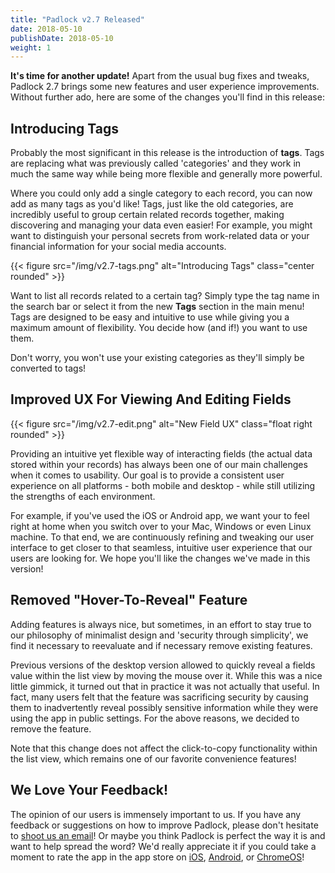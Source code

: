 ```yaml
---
title: "Padlock v2.7 Released"
date: 2018-05-10
publishDate: 2018-05-10
weight: 1
---
```


**It's time for another update!** Apart from the usual bug fixes and tweaks,
Padlock 2.7 brings some new features and user experience improvements.
Without further ado, here are some of the changes you'll find in this release:

## Introducing Tags

Probably the most significant in this release is the introduction of **tags**.
Tags are replacing what was previously called 'categories' and they work in
much the same way while being more flexible and generally more powerful.

Where you could only add a single category to each record, you can now add as
many tags as you'd like! Tags, just like the old categories, are incredibly
useful to group certain related records together, making discovering and
managing your data even easier! For example, you might want to distinguish your
personal secrets from work-related data or your financial information for your
social media accounts.

{{< figure src="/img/v2.7-tags.png" alt="Introducing Tags" class="center rounded" >}}

Want to list all records related to a certain tag? Simply type the tag name in
the search bar or select it from the new **Tags** section in the main menu!
Tags are designed to be easy and intuitive to use while giving you a
maximum amount of flexibility. You decide how (and if!) you want to use them.

Don't worry, you won't use your existing categories as they'll simply be
converted to tags!

## Improved UX For Viewing And Editing Fields

{{< figure src="/img/v2.7-edit.png" alt="New Field UX" class="float right rounded" >}}

Providing an intuitive yet flexible way of interacting fields (the actual data
stored within your records) has always been one of our main challenges when it
comes to usability. Our goal is to provide a consistent user experience on all
platforms - both mobile and desktop - while still utilizing the strengths of
each environment.

For example, if you've used the iOS or Android app, we want your to feel
right at home when you switch over to your Mac, Windows or even Linux machine.
To that end, we are continuously refining and tweaking our user interface to
get closer to that seamless, intuitive user experience that our users are
looking for. We hope you'll like the changes we've made in this version!

## Removed "Hover-To-Reveal" Feature

Adding features is always nice, but sometimes, in an effort to stay true to our
philosophy of minimalist design and 'security through simplicity', we find it
necessary to reevaluate and if necessary remove existing features.

Previous versions of the desktop version allowed to quickly reveal a fields
value within the list view by moving the mouse over it.  While this was a nice
little gimmick, it turned out that in practice it was not actually that useful.
In fact, many users felt that the feature was sacrificing security by causing
them to inadvertently reveal possibly sensitive information while they were
using the app in public settings. For the above reasons, we decided to remove
the feature.

Note that this change does not affect the click-to-copy functionality within
the list view, which remains one of our favorite convenience features!

## We Love Your Feedback!

The opinion of our users is immensely important to us. If you have any feedback
or suggestions on how to improve Padlock, please don't hesitate to [shoot us an
email](mailto:support@padlock.io)! Or maybe you think Padlock is perfect the
way it is and want to help spread the word? We'd really appreciate it if
you could take a moment to rate the app in the app store on [iOS](https://itunes.apple.com/app/id871710139),
[Android](https://play.google.com/store/apps/details?id=com.maklesoft.padlock),
or
[ChromeOS](https://chrome.google.com/webstore/detail/padlock/npkoefjfcjbknoeadfkbcdpbapaamcif)!
